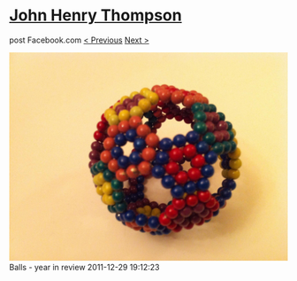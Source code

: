 # [John Henry Thompson](../README.md)
post Facebook.com
[< Previous](2011-12-29-3.md) [Next >](2011-12-29-5.md)

[![](../media/2011-12-29/Balls-year-in-review-3.jpg)](../README.md)
Balls - year in review
2011-12-29 19:12:23